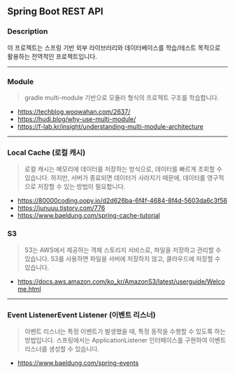 ## Spring Boot REST API

### Description

이 프로젝트는 스프링 기반 외부 라이브러리와 데이터베이스를 학습/테스트 목적으로 활용하는 전역적인 프로젝트입니다.


-----

### Module

> gradle multi-module 기반으로 모듈러 형식의 프로젝트 구조를 학습합니다.

- https://techblog.woowahan.com/2637/
- https://hudi.blog/why-use-multi-module/
- https://f-lab.kr/insight/understanding-multi-module-architecture

-----

### Local Cache (로컬 캐시)

> 로컬 캐시는 메모리에 데이터를 저장하는 방식으로, 데이터를 빠르게 조회할 수 있습니다. 하지만, 서버가 종료되면 데이터가 사라지기 때문에, 데이터를 영구적으로 저장할 수 있는 방법이 필요합니다.

- https://80000coding.oopy.io/d2d626ba-6f4f-4684-8f4d-5603da6c3f56
- https://junuuu.tistory.com/776
- https://www.baeldung.com/spring-cache-tutorial

### S3

> S3는 AWS에서 제공하는 객체 스토리지 서비스로, 파일을 저장하고 관리할 수 있습니다. S3를 사용하면 파일을 서버에 저장하지 않고, 클라우드에 저장할 수 있습니다.

- https://docs.aws.amazon.com/ko_kr/AmazonS3/latest/userguide/Welcome.html

----

### Event ListenerEvent Listener (이벤트 리스너)

> 이벤트 리스너는 특정 이벤트가 발생했을 때, 특정 동작을 수행할 수 있도록 하는 방법입니다. 스프링에서는 ApplicationListener 인터페이스를 구현하여 이벤트 리스너를 생성할 수 있습니다.

- https://www.baeldung.com/spring-events

